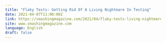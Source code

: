 ```yaml
---
title: "Flaky Tests: Getting Rid Of A Living Nightmare In Testing"
date: 2021-04-07T11:00:00Z
link: https://smashingmagazine.com/2021/04/flaky-tests-living-nightmare/?utm_medium=RSS&utm_source=news.12bit.vn
site: www.smashingmagazine.com
language: English
draft: false
---
```

